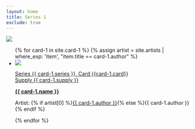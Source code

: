 ```yaml
---
layout: home
title: Series 1
exclude: true
---
```

<img src="https://bafybeihpquzju6nhdktcdbje7xhzbldtqbvrpszckjmfqyf3hcvaxrmnmy.ipfs.nftstorage.link/" max-width="100%" height="auto">
<ul class="assets">
{% for card-1 in site.card-1 %}
{% assign artist = site.artists | where_exp: 'item', "item.title == card-1.author" %}
  <li>
    <img src="{% if card-1.image != null and card-1.image != '' %}{{ card-1.image }}{% else %}{{'assets/placeholder.png' | relative_url}}{% endif %}">
    <a href="card-1/{{ card-1.name | downcase }}">
      <p class="small">Series {{ card-1.series }}, Card {{card-1.card}}<br> Supply {{ card-1.supply }}</p> 
         <b>{{ card-1.name }}</b>
    </a>    
    <p class="small">Artist: {% if artist[0] %}<a href="{{ artist[0].url | relative_url }}">{{ card-1.author }}</a>{% else %}{{ card-1.author }}{% endif %}</p>
  </li>
{% endfor %}
</ul>
